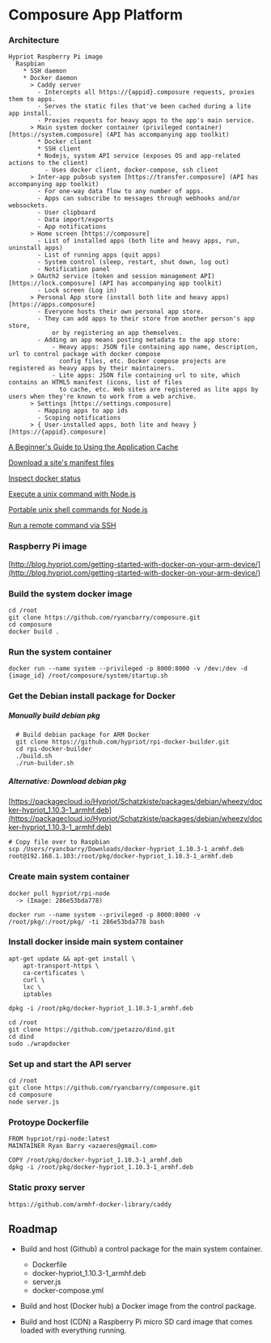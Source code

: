 # Composure App Platform

### Architecture

```
Hypriot Raspberry Pi image
  Raspbian
    * SSH daemon
    * Docker daemon
      > Caddy server
        - Intercepts all https://{appid}.composure requests, proxies them to apps.
        - Serves the static files that've been cached during a lite app install.
        - Proxies requests for heavy apps to the app's main service.
      > Main system docker container (privileged container) [https://system.composure] (API has accompanying app toolkit)
        * Docker client
        * SSH client
        * Nodejs, system API service (exposes OS and app-related actions to the client)
          - Uses docker client, docker-compose, ssh client
      > Inter-app pubsub system [https://transfer.composure] (API has accompanying app toolkit)
        - For one-way data flow to any number of apps.
        - Apps can subscribe to messages through webhooks and/or websockets.
        - User clipboard
        - Data import/exports
        - App notifications
      > Home screen [https://composure]
        - List of installed apps (both lite and heavy apps, run, uninstall apps)
        - List of running apps (quit apps)
        - System control (sleep, restart, shut down, log out)
        - Notification panel
      > OAuth2 service (token and session management API) [https://lock.composure] (API has accompanying app toolkit)
        - Lock screen (Log in)
      > Personal App store (install both lite and heavy apps) [https://apps.composure]
        - Everyone hosts their own personal app store.
        - They can add apps to their store from another person's app store,
            or by registering an app themselves.
        - Adding an app means posting metadata to the app store:
            - Heavy apps: JSON file containing app name, description, url to control package with docker compose 
              config files, etc. Docker compose projects are registered as heavy apps by their maintainers.
            - Lite apps: JSON file containing url to site, which contains an HTML5 manifest (icons, list of files 
              to cache, etc. Web sites are registered as lite apps by users when they're known to work from a web archive.
      > Settings [https://settings.composure]
        - Mapping apps to app ids
        - Scoping notifications
      > { User-installed apps, both lite and heavy } [https://{appid}.composure]
```

[A Beginner's Guide to Using the Application Cache](http://www.html5rocks.com/en/tutorials/appcache/beginner/)

[Download a site's manifest files](https://www.npmjs.com/package/manifest)

[Inspect docker status](https://www.npmjs.com/package/dockerode)

[Execute a unix command with Node.js](https://dzone.com/articles/execute-unix-command-nodejs)

[Portable unix shell commands for Node.js](https://github.com/shelljs/shelljs)

[Run a remote command via SSH](http://www.cyberciti.biz/faq/unix-linux-execute-command-using-ssh/)


### Raspberry Pi image

[http://blog.hypriot.com/getting-started-with-docker-on-your-arm-device/](http://blog.hypriot.com/getting-started-with-docker-on-your-arm-device/)


### Build the system docker image

```
cd /root
git clone https://github.com/ryancbarry/composure.git
cd composure
docker build .
```

### Run the system container

```
docker run --name system --privileged -p 8000:8000 -v /dev:/dev -d {image_id} /root/composure/system/startup.sh

```




### Get the Debian install package for Docker

##### Manually build debian pkg

```
  # Build debian package for ARM Docker
  git clone https://github.com/hypriot/rpi-docker-builder.git
  cd rpi-docker-builder
  ./build.sh
  ./run-builder.sh
```

##### Alternative: Download debian pkg

[https://packagecloud.io/Hypriot/Schatzkiste/packages/debian/wheezy/docker-hypriot_1.10.3-1_armhf.deb](https://packagecloud.io/Hypriot/Schatzkiste/packages/debian/wheezy/docker-hypriot_1.10.3-1_armhf.deb)

```
# Copy file over to Raspbian
scp /Users/ryancbarry/Downloads/docker-hypriot_1.10.3-1_armhf.deb root@192.168.1.103:/root/pkg/docker-hypriot_1.10.3-1_armhf.deb
```

### Create main system container

```
docker pull hypriot/rpi-node
  -> (Image: 286e53bda778)
```

```
docker run --name system --privileged -p 8000:8000 -v /root/pkg/:/root/pkg/ -ti 286e53bda778 bash
```

### Install docker inside main system container

```
apt-get update && apt-get install \
    apt-transport-https \
    ca-certificates \
    curl \
    lxc \
    iptables

dpkg -i /root/pkg/docker-hypriot_1.10.3-1_armhf.deb
```

```
cd /root
git clone https://github.com/jpetazzo/dind.git
cd dind
sudo ./wrapdocker
```


### Set up and start the API server

```
cd /root
git clone https://github.com/ryancbarry/composure.git
cd composure
node server.js
```

### Protoype Dockerfile

```
FROM hypriot/rpi-node:latest
MAINTAINER Ryan Barry <azaeres@gmail.com>

COPY /root/pkg/docker-hypriot_1.10.3-1_armhf.deb
dpkg -i /root/pkg/docker-hypriot_1.10.3-1_armhf.deb

```

### Static proxy server

```
https://github.com/armhf-docker-library/caddy
```

## Roadmap

  * Build and host (Github) a control package for the main system container.
    - Dockerfile
    - docker-hypriot_1.10.3-1_armhf.deb
    - server.js
    - docker-compose.yml
  
  * Build and host (Docker hub) a Docker image from the control package.
  
  * Build and host (CDN) a Raspberry Pi micro SD card image that comes loaded with everything running.
    
  

